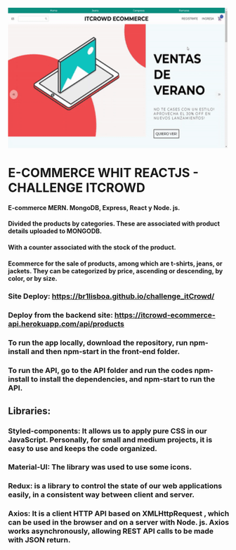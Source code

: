 <p><img align="center" alt="gif" src="https://github.com/br1lisboa/challenge_itCrowd/blob/master/ezgif.com-gif-maker.gif" width="500" height="320" /></p>

# E-COMMERCE WHIT REACTJS - CHALLENGE ITCROWD 

#### E-commerce MERN. MongoDB, Express, React y Node. js.
#### Divided the products by categories. These are associated with product details uploaded to MONGODB.
#### With a counter associated with the stock of the product.
#### Ecommerce for the sale of products, among which are t-shirts, jeans, or jackets. They can be categorized by price, ascending or descending, by color, or by size.

### Site Deploy: https://br1lisboa.github.io/challenge_itCrowd/

### Deploy from the backend site: https://itcrowd-ecommerce-api.herokuapp.com/api/products

### To run the app locally, download the repository, run npm-install and then npm-start in the front-end folder.
### To run the API, go to the API folder and run the codes npm-install to install the dependencies, and npm-start to run the API.

## Libraries:
### Styled-components: It allows us to apply pure CSS in our JavaScript. Personally, for small and medium projects, it is easy to use and keeps the code organized.
### Material-UI: The library was used to use some icons.
### Redux: is a library to control the state of our web applications easily, in a consistent way between client and server.
### Axios: It is a client HTTP API based on XMLHttpRequest , which can be used in the browser and on a server with Node. js. Axios works asynchronously, allowing REST API calls to be made with JSON return.
